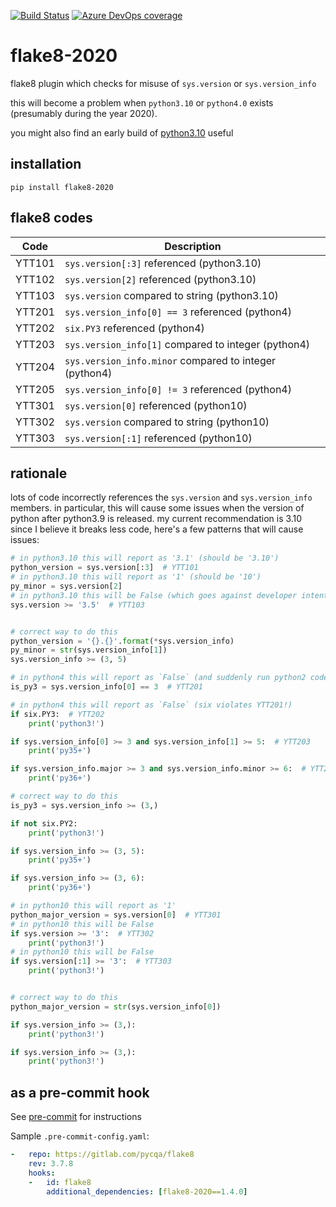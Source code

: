 [![Build Status](https://dev.azure.com/asottile/asottile/_apis/build/status/asottile.flake8-2020?branchName=master)](https://dev.azure.com/asottile/asottile/_build/latest?definitionId=27&branchName=master)
[![Azure DevOps coverage](https://img.shields.io/azure-devops/coverage/asottile/asottile/27/master.svg)](https://dev.azure.com/asottile/asottile/_build/latest?definitionId=27&branchName=master)

flake8-2020
===========

flake8 plugin which checks for misuse of `sys.version` or `sys.version_info`

this will become a problem when `python3.10` or `python4.0` exists (presumably
during the year 2020).

you might also find an early build of [python3.10] useful

[python3.10]: https://github.com/asottile/python3.10

## installation

`pip install flake8-2020`

## flake8 codes

| Code   | Description                                            |
|--------|--------------------------------------------------------|
| YTT101 | `sys.version[:3]` referenced (python3.10)              |
| YTT102 | `sys.version[2]` referenced (python3.10)               |
| YTT103 | `sys.version` compared to string (python3.10)          |
| YTT201 | `sys.version_info[0] == 3` referenced (python4)        |
| YTT202 | `six.PY3` referenced (python4)                         |
| YTT203 | `sys.version_info[1]` compared to integer (python4)    |
| YTT204 | `sys.version_info.minor` compared to integer (python4) |
| YTT205 | `sys.version_info[0] != 3` referenced (python4)        |
| YTT301 | `sys.version[0]` referenced (python10)                 |
| YTT302 | `sys.version` compared to string (python10)            |
| YTT303 | `sys.version[:1]` referenced (python10)                |

## rationale

lots of code incorrectly references the `sys.version` and `sys.version_info`
members.  in particular, this will cause some issues when the version of python
after python3.9 is released.  my current recommendation is 3.10 since I believe
it breaks less code, here's a few patterns that will cause issues:

```python
# in python3.10 this will report as '3.1' (should be '3.10')
python_version = sys.version[:3]  # YTT101
# in python3.10 this will report as '1' (should be '10')
py_minor = sys.version[2]
# in python3.10 this will be False (which goes against developer intention)
sys.version >= '3.5'  # YTT103


# correct way to do this
python_version = '{}.{}'.format(*sys.version_info)
py_minor = str(sys.version_info[1])
sys.version_info >= (3, 5)
```

```python
# in python4 this will report as `False` (and suddenly run python2 code!)
is_py3 = sys.version_info[0] == 3  # YTT201

# in python4 this will report as `False` (six violates YTT201!)
if six.PY3:  # YTT202
    print('python3!')

if sys.version_info[0] >= 3 and sys.version_info[1] >= 5:  # YTT203
    print('py35+')

if sys.version_info.major >= 3 and sys.version_info.minor >= 6:  # YTT204
    print('py36+')

# correct way to do this
is_py3 = sys.version_info >= (3,)

if not six.PY2:
    print('python3!')

if sys.version_info >= (3, 5):
    print('py35+')

if sys.version_info >= (3, 6):
    print('py36+')
```

```python
# in python10 this will report as '1'
python_major_version = sys.version[0]  # YTT301
# in python10 this will be False
if sys.version >= '3':  # YTT302
    print('python3!')
# in python10 this will be False
if sys.version[:1] >= '3':  # YTT303
    print('python3!')


# correct way to do this
python_major_version = str(sys.version_info[0])

if sys.version_info >= (3,):
    print('python3!')

if sys.version_info >= (3,):
    print('python3!')
```

## as a pre-commit hook

See [pre-commit](https://github.com/pre-commit/pre-commit) for instructions

Sample `.pre-commit-config.yaml`:

```yaml
-   repo: https://gitlab.com/pycqa/flake8
    rev: 3.7.8
    hooks:
    -   id: flake8
        additional_dependencies: [flake8-2020==1.4.0]
```
